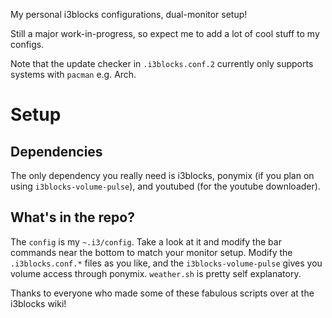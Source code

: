 My personal i3blocks configurations, dual-monitor setup!

Still a major work-in-progress, so expect me to add a lot of cool stuff to my configs.

Note that the update checker in `.i3blocks.conf.2` currently only supports systems with `pacman` e.g. Arch.
# Setup

## Dependencies
The only dependency you really need is i3blocks, ponymix (if you plan on using `i3blocks-volume-pulse`), and youtubed (for the youtube downloader).

## What's in the repo?
The `config` is my `~.i3/config`. Take a look at it and modify the bar commands near the bottom to match your monitor setup. Modify the `.i3blocks.conf.*` files as you like, and the `i3blocks-volume-pulse` gives you volume access through ponymix. `weather.sh` is pretty self explanatory.


Thanks to everyone who made some of these fabulous scripts over at the i3blocks wiki!
